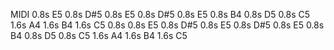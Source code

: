MIDI
0.8s E5
0.8s D#5
0.8s E5
0.8s D#5
0.8s E5
0.8s B4
0.8s D5
0.8s C5
1.6s A4
1.6s B4
1.6s C5
0.8s
0.8s E5
0.8s D#5
0.8s E5
0.8s D#5
0.8s E5
0.8s B4
0.8s D5
0.8s C5
1.6s A4
1.6s B4
1.6s C5
